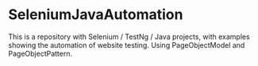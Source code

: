 # SeleniumJavaAutomation
This is a repository with Selenium / TestNg / Java projects, with examples showing the automation of website testing.
Using PageObjectModel and PageObjectPattern.



